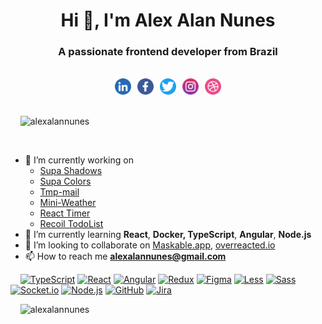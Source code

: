 
  
<h1  align="center">Hi 👋, I'm Alex Alan Nunes</h1>

<h3  align="center">A passionate frontend developer from Brazil</h3>

<br />

<div style="display:flex;align-items:center;gap:10px;justify-content:center" align="center">
  <a target="_blank" href="https://www.linkedin.com/in/alexalannunes/">
    <img src=".github/linkedin_icon_rounded.png" width="26" />
  </a>
  <a target="_blank" href="https://www.facebook.com/alexalannunes">
    <img src=".github/facebook_icon_rounded.png" width="26" />
  </a>
  <a target="_blank" href="https://twitter.com/alexalannunes">
    <img src=".github/twitter_icon_rounded.png" width="26" />
  </a>
  <a target="_blank" href="https://www.instagram.com/alexalannunes/">
    <img src=".github/instagram_icon_rounded.png" width="26" />
  </a>
  <a target="_blank" href="https://dribbble.com/alexalannunes">
    <img src=".github/dribbble_icon_rounded.png" width="26" />
  </a>
</div>

<br />

<p  align="left"> &nbsp;&nbsp;&nbsp;&nbsp;<img  src="https://komarev.com/ghpvc/?username=alexalannunes&label=Profile%20views&color=0e75b6&style=flat"  alt="alexalannunes" /> </p>


<br />

- 🔭 I’m currently working on
  -  [Supa Shadows](https://github.com/alexalannunes/supa-shadows)
  -  [Supa Colors](https://github.com/alexalannunes/supa-colors)
  -  [Tmp-mail](https://github.com/alexalannunes/tmp-mail)
  -  [Mini-Weather](https://mini-weather-rosy.vercel.app/)
  -  [React Timer](https://github.com/alexalannunes/react-timer-pwa)
  -  [Recoil TodoList](https://github.com/alexalannunes/react-recoil-todolist)
- 🌱 I’m currently learning **React**, **Docker, TypeScript**, **Angular**, **Node.js**
- 👯 I’m looking to collaborate on [Maskable.app](https://maskable.app/), [overreacted.io](https://github.com/gaearon/overreacted.io)
- 📫 How to reach me **alexalannunes@gmail.com**

 
&nbsp;&nbsp;&nbsp;&nbsp;[![TypeScript](https://img.shields.io/badge/-TypeScript-1967d2?style=flat-square&logo=typescript&logoColor=white)](https://typescriptlang.org/)
[![React](https://img.shields.io/badge/-React-1967d2?style=flat-square&logo=react&logoColor=white)](https://pt-br.reactjs.org/)
[![Angular](https://img.shields.io/badge/-Angular-1967d2?style=flat-square&logo=angular&logoColor=white)](https://angular.io/)
[![Redux](https://img.shields.io/badge/-Redux-1967d2?style=flat-square&logo=redux&logoColor=white)](https://redux.js.org/)
[![Figma](https://img.shields.io/badge/-Figma-1967d2?style=flat-square&logo=figma&logoColor=white)](https://www.figma.com/)
[![Less](https://img.shields.io/badge/-Less-1967d2?style=flat-square&logo=less&logoColor=white)](https://lesscss.org/)
[![Sass](https://img.shields.io/badge/-Sass-1967d2?style=flat-square&logo=sass&logoColor=white)](https://sass-lang.com/)
[![Socket.io](https://img.shields.io/badge/-Socket.io-1967d2?style=flat-square&logo=socket.io&logoColor=white)](https://socket.io/)
[![Node.js](https://img.shields.io/badge/-Node.js-1967d2?style=flat-square&logo=node.js&logoColor=white)](https://nodejs.org/en/)
[![GitHub](https://img.shields.io/badge/-GitHub-1967d2?style=flat-square&logo=github&logoColor=white)](https://github.com/)
[![Jira](https://img.shields.io/badge/-Jira-1967d2?style=flat-square&logo=jira&logoColor=white)](https://www.atlassian.com/br/software/jira)

&nbsp;&nbsp;&nbsp;&nbsp;<img src="https://github-readme-stats.vercel.app/api?username=alexalannunes&show_icons=true&locale=en"  alt="alexalannunes" />

